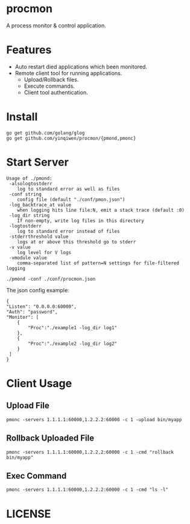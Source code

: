 # procmon
A process monitor &amp; control application.

# Features
- Auto restart died applications which been monitored.
- Remote client tool for running applications.
	- Upload/Rollback files.
	- Execute commands.
	- Client tool authentication.

# Install

    go get github.com/golang/glog
	go get github.com/yinqiwen/procmon/{pmond,pmonc}


# Start Server

    Usage of ./pmond:
     -alsologtostderr
        log to standard error as well as files
     -conf string
        config file (default "./conf/pmon.json")
     -log_backtrace_at value
        when logging hits line file:N, emit a stack trace (default :0)
     -log_dir string
        If non-empty, write log files in this directory
     -logtostderr
        log to standard error instead of files
     -stderrthreshold value
        logs at or above this threshold go to stderr
     -v value
        log level for V logs
     -vmodule value
        comma-separated list of pattern=N settings for file-filtered logging

	./pmond -conf ./conf/procmon.json

   The json config example:

	{
    "Listen": "0.0.0.0:60000",
    "Auth": "password",
    "Monitor": [
        {
            "Proc":"./example1 -log_dir log1"
        },
        {
            "Proc":"./example2 -log_dir log2"
        }
     ]
    }



# Client Usage
## Upload File
	pmonc -servers 1.1.1.1:60000,1.2.2.2:60000 -c 1 -upload bin/myapp
## Rollback Uploaded File
	pmonc -servers 1.1.1.1:60000,1.2.2.2:60000 -c 1 -cmd "rollback bin/myapp"
## Exec Command
	pmonc -servers 1.1.1.1:60000,1.2.2.2:60000 -c 1 -cmd "ls -l"

# LICENSE
